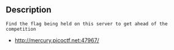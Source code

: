 ## Description

```Find the flag being held on this server to get ahead of the competition ```
- http://mercury.picoctf.net:47967/